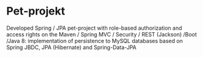 # Pet-projekt
Developed Spring / JPA pet-project with role-based authorization and access rights on the Maven / Spring MVC / Security / REST (Jackson) /Boot /Java 8:
 implementation of persistence to MySQL databases based on Spring JBDC, JPA (Hibernate) and Spring-Data-JPA
